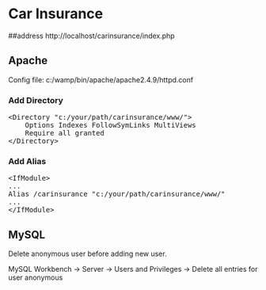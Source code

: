 # Car Insurance
##address
http://localhost/carinsurance/index.php

## Apache

Config file: c:/wamp/bin/apache/apache2.4.9/httpd.conf

### Add Directory

<pre>
&lt;Directory "c:/your/path/carinsurance/www/"&gt;
    Options Indexes FollowSymLinks MultiViews
    Require all granted
&lt;/Directory&gt;
</pre>

### Add Alias

<pre>
&lt;IfModule&gt;
...
Alias /carinsurance "c:/your/path/carinsurance/www/"
...
&lt;/IfModule&gt;
</pre>

## MySQL
Delete anonymous user before adding new user.

MySQL Workbench -> Server -> Users and Privileges -> Delete all entries for user anonymous